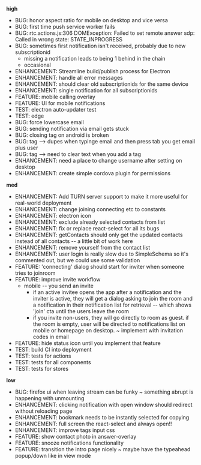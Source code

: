 **high**
- BUG: honor aspect ratio for mobile on desktop and vice versa
- BUG: first time push service worker fails
- BUG: rtc.actions.js:306 DOMException: Failed to set remote answer sdp: Called in wrong state: STATE_INPROGRESS
- BUG: sometimes first notification isn't received, probably due to new subscriptionid
  - missing a notification leads to being 1 behind in the chain
  - occasional
- ENHANCEMENT: Streamline build/publish process for Electron
- ENHANCEMENT: handle all error messages
- ENHANCEMENT: should clear old subscriptionids for the same device
- ENHANCEMENT: single notification for all subscriptionids
- FEATURE: mobile calling overlay
- FEATURE: UI for mobile notifications
- TEST: electron auto-updater test
- TEST: edge
- BUG: force lowercase email
- BUG: sending notification via email gets stuck
- BUG: closing tag on android is broken
- BUG: tag --> dupes when typinge email and then press tab you get email plus user
- BUG: tag --> need to clear text when you add a tag
- ENHANCEMENT: need a place to change username after setting on desktop
- ENHANCEMENT: create simple cordova plugin for permissions

**med**
- ENHANCEMENT: Add TURN server support to make it more useful for real-world deployment
- ENHANCEMENT: change joining connecting etc to constants
- ENHANCEMENT: electron icon
- ENHANCEMENT: exclude already selected contacts from list
- ENHANCEMENT: fix or replace react-select for all its bugs
- ENHANCEMENT: getContacts should only get the updated contacts instead of all contacts -- a little bit of work here
- ENHANCEMENT: remove yourself from the contact list
- ENHANCEMENT: user login is really slow due to SimpleSchema so it's commented out, but we could use some validation
- FEATURE: 'connecting' dialog should start for inviter when someone tries to joinroom
- FEATURE: improve invite workflow
  - mobile -- you send an invite
    - if an active invitee opens the app after a notification and the inviter is active, they will get a dialog asking to join the room and a notification in their notification list for retrieval -- which shows 'join' cta until the users leave the room
    - if you invite non-users, they will go directly to room as guest. if the room is empty, user will be directed to notifications list on mobile or homepage on desktop. ~ implement with invitation codes in email
- FEATURE: hide status icon until you implement that feature
- TEST: build CI into deployment
- TEST: tests for actions
- TEST: tests for all components
- TEST: tests for stores

**low**
- BUG: firefox ui when leaving stream can be funky ~ something abrupt is happening with unmounting
- ENHANCEMENT: clicking notification with open window should redirect without reloading page
- ENHANCEMENT: bookmark needs to be instantly selected for copying
- ENHANCEMENT: full screen the react-select and always open!!
- ENHANCEMENT: improve tags input css
- FEATURE: show contact photo in answer-overlay
- FEATURE: snooze notifications functionality
- FEATURE: transition the intro page nicely ~ maybe have the typeahead popup/down like in view mode